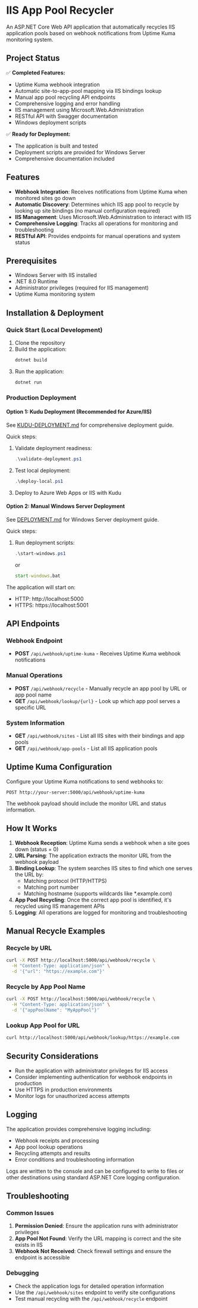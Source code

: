 # IIS App Pool Recycler

An ASP.NET Core Web API application that automatically recycles IIS application pools based on webhook notifications from Uptime Kuma monitoring system.

## Project Status

✅ **Completed Features:**
- Uptime Kuma webhook integration
- Automatic site-to-app-pool mapping via IIS bindings lookup
- Manual app pool recycling API endpoints
- Comprehensive logging and error handling
- IIS management using Microsoft.Web.Administration
- RESTful API with Swagger documentation
- Windows deployment scripts

✅ **Ready for Deployment:**
- The application is built and tested
- Deployment scripts are provided for Windows Server
- Comprehensive documentation included

## Features

- **Webhook Integration**: Receives notifications from Uptime Kuma when monitored sites go down
- **Automatic Discovery**: Determines which IIS app pool to recycle by looking up site bindings (no manual configuration required)
- **IIS Management**: Uses Microsoft.Web.Administration to interact with IIS
- **Comprehensive Logging**: Tracks all operations for monitoring and troubleshooting
- **RESTful API**: Provides endpoints for manual operations and system status

## Prerequisites

- Windows Server with IIS installed
- .NET 8.0 Runtime
- Administrator privileges (required for IIS management)
- Uptime Kuma monitoring system

## Installation & Deployment

### Quick Start (Local Development)
1. Clone the repository
2. Build the application:
   ```bash
   dotnet build
   ```
3. Run the application:
   ```bash
   dotnet run
   ```

### Production Deployment

#### Option 1: Kudu Deployment (Recommended for Azure/IIS)
See [KUDU-DEPLOYMENT.md](KUDU-DEPLOYMENT.md) for comprehensive deployment guide.

Quick steps:
1. Validate deployment readiness:
   ```powershell
   .\validate-deployment.ps1
   ```
2. Test local deployment:
   ```powershell
   .\deploy-local.ps1
   ```
3. Deploy to Azure Web Apps or IIS with Kudu

#### Option 2: Manual Windows Server Deployment
See [DEPLOYMENT.md](DEPLOYMENT.md) for Windows Server deployment guide.

Quick steps:
1. Run deployment scripts:
   ```powershell
   .\start-windows.ps1
   ```
   or
   ```cmd
   start-windows.bat
   ```

The application will start on:
- HTTP: http://localhost:5000
- HTTPS: https://localhost:5001

## API Endpoints

### Webhook Endpoint
- **POST** `/api/webhook/uptime-kuma` - Receives Uptime Kuma webhook notifications

### Manual Operations
- **POST** `/api/webhook/recycle` - Manually recycle an app pool by URL or app pool name
- **GET** `/api/webhook/lookup/{url}` - Look up which app pool serves a specific URL

### System Information
- **GET** `/api/webhook/sites` - List all IIS sites with their bindings and app pools
- **GET** `/api/webhook/app-pools` - List all IIS application pools

## Uptime Kuma Configuration

Configure your Uptime Kuma notifications to send webhooks to:
```
POST http://your-server:5000/api/webhook/uptime-kuma
```

The webhook payload should include the monitor URL and status information.

## How It Works

1. **Webhook Reception**: Uptime Kuma sends a webhook when a site goes down (status = 0)
2. **URL Parsing**: The application extracts the monitor URL from the webhook payload
3. **Binding Lookup**: The system searches IIS sites to find which one serves the URL by:
   - Matching protocol (HTTP/HTTPS)
   - Matching port number
   - Matching hostname (supports wildcards like *.example.com)
4. **App Pool Recycling**: Once the correct app pool is identified, it's recycled using IIS management APIs
5. **Logging**: All operations are logged for monitoring and troubleshooting

## Manual Recycle Examples

### Recycle by URL
```bash
curl -X POST http://localhost:5000/api/webhook/recycle \
  -H "Content-Type: application/json" \
  -d '{"url": "https://example.com"}'
```

### Recycle by App Pool Name
```bash
curl -X POST http://localhost:5000/api/webhook/recycle \
  -H "Content-Type: application/json" \
  -d '{"appPoolName": "MyAppPool"}'
```

### Lookup App Pool for URL
```bash
curl http://localhost:5000/api/webhook/lookup/https://example.com
```

## Security Considerations

- Run the application with administrator privileges for IIS access
- Consider implementing authentication for webhook endpoints in production
- Use HTTPS in production environments
- Monitor logs for unauthorized access attempts

## Logging

The application provides comprehensive logging including:
- Webhook receipts and processing
- App pool lookup operations
- Recycling attempts and results
- Error conditions and troubleshooting information

Logs are written to the console and can be configured to write to files or other destinations using standard ASP.NET Core logging configuration.

## Troubleshooting

### Common Issues

1. **Permission Denied**: Ensure the application runs with administrator privileges
2. **App Pool Not Found**: Verify the URL mapping is correct and the site exists in IIS
3. **Webhook Not Received**: Check firewall settings and ensure the endpoint is accessible

### Debugging

- Check the application logs for detailed operation information
- Use the `/api/webhook/sites` endpoint to verify site configurations
- Test manual recycling with the `/api/webhook/recycle` endpoint
